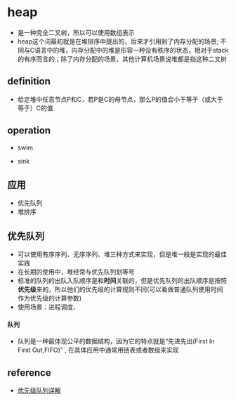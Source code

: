 
# heap 
* 是一种完全二叉树，所以可以使用数组表示
* heap这个词最初就是在堆排序中提出的，后来才引用到了内存分配的场景; 不同与C语言中的堆，内存分配中的堆是形容一种没有秩序的状态，相对于stack的有序而言的；除了内存分配的场景，其他计算机场景说堆都是指这种二叉树
## definition
* 给定堆中任意节点P和C，若P是C的母节点，那么P的值会小于等于（或大于等于）C的值
## operation
* swim

* sink
## 应用
* 优先队列
* 堆排序




















## 优先队列
* 可以使用有序序列、无序序列、堆三种方式来实现，但是堆一般是实现的最佳实践
* 在长期的使用中，堆经常与优先队列划等号
* 标准的队列的出队入队顺序是和**时间**关联的，但是优先队列的出队顺序是按照**优先级**来的，所以他们的优先级的计算规则不同(可以看做普通队列使用时间作为优先级的计算参数)
* 使用场景：进程调度、
#### 队列
* 队列是一种最体现公平的数据结构，因为它的特点就是“先进先出(First In First Out,FIFO)” , 在具体应用中通常用链表或者数组来实现


## reference
* [优先级队列详解](https://juejin.im/post/6844903826856607757)